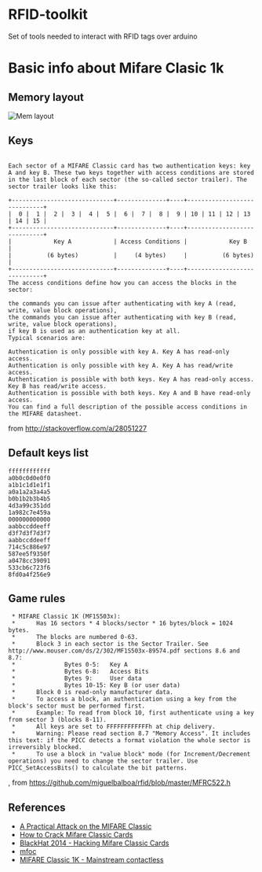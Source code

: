 # RFID-toolkit

Set of tools needed to interact with RFID tags over arduino

# Basic info about Mifare Clasic 1k

## Memory layout

![Mem layout](https://firefart.at/img/mifare/mifare_memory_layout_thumb.png)

## Keys
```

Each sector of a MIFARE Classic card has two authentication keys: key A and key B. These two keys together with access conditions are stored in the last block of each sector (the so-called sector trailer). The sector trailer looks like this:

+-----------------------------+--------------+----+-----------------------------+
|  0 |  1 |  2 |  3 |  4 |  5 |  6 |  7 |  8 |  9 | 10 | 11 | 12 | 13 | 14 | 15 |
+-----------------------------+--------------+----+-----------------------------+
|            Key A            | Access Conditions |            Key B            |
|          (6 bytes)          |     (4 bytes)     |          (6 bytes)          |
+-----------------------------+--------------+----+-----------------------------+
The access conditions define how you can access the blocks in the sector:

the commands you can issue after authenticating with key A (read, write, value block operations),
the commands you can issue after authenticating with key B (read, write, value block operations),
if key B is used as an authentication key at all.
Typical scenarios are:

Authentication is only possible with key A. Key A has read-only access.
Authentication is only possible with key A. Key A has read/write access.
Authentication is possible with both keys. Key A has read-only access. Key B has read/write access.
Authentication is possible with both keys. Key A and B have read-only access.
You can find a full description of the possible access conditions in the MIFARE datasheet.

```
from http://stackoverflow.com/a/28051227


## Default keys list

```
ffffffffffff
a0b0c0d0e0f0
a1b1c1d1e1f1
a0a1a2a3a4a5 
b0b1b2b3b4b5
4d3a99c351dd 
1a982c7e459a
000000000000
aabbccddeeff
d3f7d3f7d3f7
aabbccddeeff
714c5c886e97
587ee5f9350f
a0478cc39091
533cb6c723f6
8fd0a4f256e9
```

## Game rules

```
 * MIFARE Classic 1K (MF1S503x):
 * 		Has 16 sectors * 4 blocks/sector * 16 bytes/block = 1024 bytes.
 * 		The blocks are numbered 0-63.
 * 		Block 3 in each sector is the Sector Trailer. See http://www.mouser.com/ds/2/302/MF1S503x-89574.pdf sections 8.6 and 8.7:
 * 				Bytes 0-5:   Key A
 * 				Bytes 6-8:   Access Bits
 * 				Bytes 9:     User data
 * 				Bytes 10-15: Key B (or user data)
 * 		Block 0 is read-only manufacturer data.
 * 		To access a block, an authentication using a key from the block's sector must be performed first.
 * 		Example: To read from block 10, first authenticate using a key from sector 3 (blocks 8-11).
 * 		All keys are set to FFFFFFFFFFFFh at chip delivery.
 * 		Warning: Please read section 8.7 "Memory Access". It includes this text: if the PICC detects a format violation the whole sector is irreversibly blocked.
 *		To use a block in "value block" mode (for Increment/Decrement operations) you need to change the sector trailer. Use PICC_SetAccessBits() to calculate the bit patterns.

```
, from https://github.com/miguelbalboa/rfid/blob/master/MFRC522.h


## References

* [A Practical Attack on the MIFARE Classic](http://arxiv.org/pdf/0803.2285.pdf)
* [How to Crack Mifare Classic Cards](https://firefart.at/post/how-to-crack-mifare-classic-cards/)
* [BlackHat 2014 - Hacking Mifare Classic Cards](https://www.blackhat.com/docs/sp-14/materials/arsenal/sp-14-Almeida-Hacking-MIFARE-Classic-Cards-Slides.pdf)
* [mfoc](https://github.com/nfc-tools/mfoc.git)
* [MIFARE Classic 1K - Mainstream contactless](http://www.mouser.com/ds/2/302/MF1S503x-89574.pdf)
